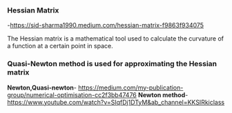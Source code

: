 ### Hessian Matrix

 -https://sid-sharma1990.medium.com/hessian-matrix-f9863f934075

The Hessian matrix is a mathematical tool used to calculate the curvature of a function at a certain point in space.

### Quasi-Newton method is used for approximating the Hessian matrix

__Newton,Quasi-newton__- https://medium.com/my-publication-group/numerical-optimisation-cc2f3bb47476
__Newton method__-https://www.youtube.com/watch?v=SIqfDj1DTyM&ab_channel=KKSIRkiclass
